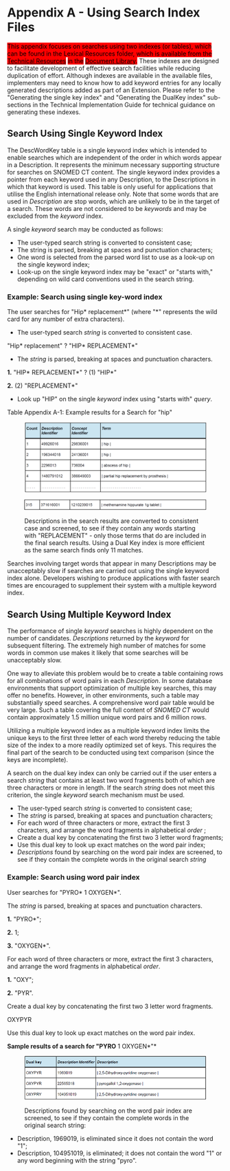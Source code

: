 # Appendix A - Using Search Index Files

<mark style="background-color:red;">This appendix focuses on searches using two indexes (or tables), which can be found in the Lexical Resources folder, which is available from the</mark> [<mark style="background-color:red;">Technical Resources</mark>](https://confluence.ihtsdotools.org/display/DOC/Technical+Resources) <mark style="background-color:red;">in the</mark> [<mark style="background-color:red;">Document Library</mark>](https://confluence.ihtsdotools.org/display/ELPM/Document+Library)<mark style="background-color:red;">.</mark> These indexes are designed to facilitate development of effective search facilities while reducing duplication of effort. Although indexes are available in the available files, implementers may need to know how to add keyword entries for any locally generated descriptions added as part of an Extension. Please refer to the "Generating the single key index" and "Generating the DualKey index" sub-sections in the Technical Implementation Guide for technical guidance on generating these indexes.

## Search Using Single Keyword Index

The DescWordKey table is a single keyword index which is intended to enable searches which are independent of the order in which words appear in a Description. It represents the minimum necessary supporting structure for searches on SNOMED CT content. The single keyword index provides a pointer from each keyword used in any Description, to the Descriptions in which that keyword is used. This table is only useful for applications that utilise the English international release only. Note that some words that are used in _Description_ are stop words, which are unlikely to be in the target of a search. These words are not considered to be _keywords_ and may be excluded from the _keyword_ index.

A single _keyword_ search may be conducted as follows:

* The user-typed search string is converted to consistent case;
* The string is parsed, breaking at spaces and punctuation characters;
* One word is selected from the parsed word list to use as a look-up on the single keyword index;
* Look-up on the single keyword index may be "exact" or "starts with," depending on wild card conventions used in the search string.

### **Example: Search using single key-word index**

The user searches for "Hip\* replacement\*" (where "\*" represents the wild card for any number of extra characters).

* The user-typed search _string_ is converted to consistent case.

"Hip\* replacement" ? "HIP\* REPLACEMENT\*"

* The _string_ is parsed, breaking at spaces and punctuation characters.

**1.** "HIP\* REPLACEMENT\*" ? (1) "HIP\*"

**2.** (2) "REPLACEMENT\*"

* Look up "HIP" on the single _keyword_ index using "starts with" _query_.

Table Appendix A-1: Example results for a Search for "hip"

<figure><img src="../images/33490715.png" alt=""><figcaption></figcaption></figure>

<figure><img src="../images/33490716.png" alt=""><figcaption><p>Descriptions in the search results are converted to consistent case and screened, to see if they contain any words starting with "REPLACEMENT" - only those terms that do are included in the final search results. Using a Dual Key index is more efficient as the same search finds only 11 matches.</p></figcaption></figure>

Searches involving target words that appear in many Descriptions may be unacceptably slow if searches are carried out using the single keyword index alone. Developers wishing to produce applications with faster search times are encouraged to supplement their system with a multiple keyword index.

## Search Using Multiple Keyword Index

The performance of single _keyword_ searches is highly dependent on the number of candidates. _Descriptions_ returned by the _keyword_ for subsequent filtering. The extremely high number of matches for some words in common use makes it likely that some searches will be unacceptably slow.

One way to alleviate this problem would be to create a table containing rows for all combinations of word pairs in each _Description_. In some database environments that support optimization of multiple key searches, this may offer no benefits. However, in other environments, such a table may substantially speed searches. A comprehensive word pair table would be very large. Such a table covering the full content of _SNOMED CT_ would contain approximately 1.5 million unique word pairs and 6 million rows.

Utilizing a multiple keyword index as a multiple keyword index limits the unique keys to the first three letter of each word thereby reducing the table size of the index to a more readily optimized set of keys. This requires the final part of the search to be conducted using text comparison (since the keys are incomplete).

A search on the dual key index can only be carried out if the user enters a search _string_ that contains at least two word fragments both of which are three characters or more in length. If the search _string_ does not meet this criterion, the single _keyword_ search mechanism must be used.

* The user-typed search _string_ is converted to consistent case;
* The _string_ is parsed, breaking at spaces and punctuation characters;
* For each word of three characters or more, extract the first 3 characters, and arrange the word fragments in alphabetical _order_ ;
* Create a dual key by concatenating the first two 3 letter word fragments;
* Use this dual key to look up exact matches on the word pair index;
* _Descriptions_ found by searching on the word pair index are screened, to see if they contain the complete words in the original search _string_

### **Example: Search using word pair index**

User searches for "PYRO\* 1 OXYGEN\*".

The _string_ is parsed, breaking at spaces and punctuation characters.

**1.** "PYRO\*";

**2.** 1;

**3.** "OXYGEN\*".

For each word of three characters or more, extract the first 3 characters, and arrange the word fragments in alphabetical _order_.

**1.** "OXY";

**2.** "PYR".

Create a dual key by concatenating the first two 3 letter word fragments.

OXYPYR

Use this dual key to look up exact matches on the word pair index.

**Sample results of a search for "PYRO** 1 OXYGEN\*"\*

<figure><img src="../images/33490717.png" alt=""><figcaption><p>Descriptions found by searching on the word pair index are screened, to see if they contain the complete words in the original search string:</p></figcaption></figure>

* Description, 1969019, is eliminated since it does not contain the word "1";
* Description, 104951019, is eliminated; it does not contain the word "1" or any word beginning with the string "pyro".
